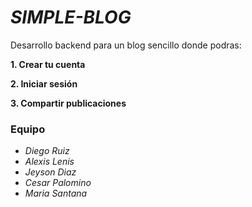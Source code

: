 # _**SIMPLE-BLOG**_
Desarrollo backend para un blog sencillo donde podras:

<p><b>1. Crear tu cuenta</b></p>
<p><b>2. Iniciar sesión</b></p>
<p><b>3. Compartir publicaciones</b></p>

### Equipo
- _Diego Ruiz_
- _Alexis Lenis_
- _Jeyson Diaz_
- _Cesar Palomino_
- _Maria Santana_
